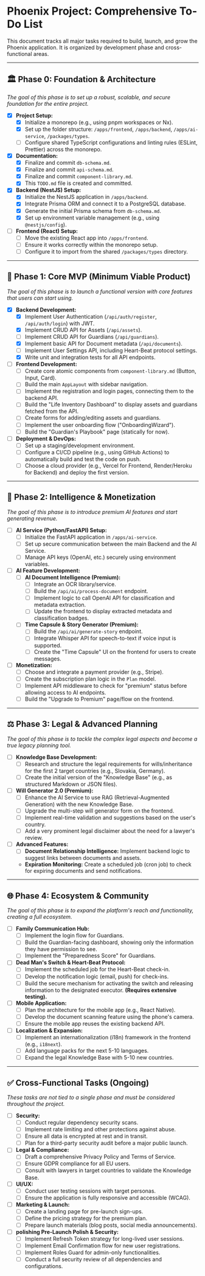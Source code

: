 # Phoenix Project: Comprehensive To-Do List

This document tracks all major tasks required to build, launch, and grow the Phoenix application. It is organized by development phase and cross-functional areas.

---

## 🏛️ Phase 0: Foundation & Architecture

*The goal of this phase is to set up a robust, scalable, and secure foundation for the entire project.*

-   [X] **Project Setup:**
    -   [X] Initialize a monorepo (e.g., using pnpm workspaces or Nx).
    -   [X] Set up the folder structure: `/apps/frontend`, `/apps/backend`, `/apps/ai-service`, `/packages/types`.
    -   [ ] Configure shared TypeScript configurations and linting rules (ESLint, Prettier) across the monorepo.
-   [X] **Documentation:**
    -   [X] Finalize and commit `db-schema.md`.
    -   [X] Finalize and commit `api-schema.md`.
    -   [X] Finalize and commit `component-library.md`.
    -   [X] This `TODO.md` file is created and committed.
-   [X] **Backend (NestJS) Setup:**
    -   [X] Initialize the NestJS application in `/apps/backend`.
    -   [X] Integrate Prisma ORM and connect it to a PostgreSQL database.
    -   [X] Generate the initial Prisma schema from `db-schema.md`.
    -   [X] Set up environment variable management (e.g., using `@nestjs/config`).
-   [ ] **Frontend (React) Setup:**
    -   [ ] Move the existing React app into `/apps/frontend`.
    -   [ ] Ensure it works correctly within the monorepo setup.
    -   [ ] Configure it to import from the shared `/packages/types` directory.

---

## 🚀 Phase 1: Core MVP (Minimum Viable Product)

*The goal of this phase is to launch a functional version with core features that users can start using.*

-   [X] **Backend Development:**
    -   [X] Implement User Authentication (`/api/auth/register`, `/api/auth/login`) with JWT.
    -   [X] Implement CRUD API for Assets (`/api/assets`).
    -   [ ] Implement CRUD API for Guardians (`/api/guardians`).
    -   [X] Implement basic API for Document metadata (`/api/documents`).
    -   [ ] Implement User Settings API, including Heart-Beat protocol settings.
    -   [X] Write unit and integration tests for all API endpoints.
-   [ ] **Frontend Development:**
    -   [ ] Create core atomic components from `component-library.md` (Button, Input, Card).
    -   [ ] Build the main `AppLayout` with sidebar navigation.
    -   [ ] Implement the registration and login pages, connecting them to the backend API.
    -   [ ] Build the "Life Inventory Dashboard" to display assets and guardians fetched from the API.
    -   [ ] Create forms for adding/editing assets and guardians.
    -   [ ] Implement the user onboarding flow ("OnboardingWizard").
    -   [ ] Build the "Guardian's Playbook" page (statically for now).
-   [ ] **Deployment & DevOps:**
    -   [ ] Set up a staging/development environment.
    -   [ ] Configure a CI/CD pipeline (e.g., using GitHub Actions) to automatically build and test the code on push.
    -   [ ] Choose a cloud provider (e.g., Vercel for Frontend, Render/Heroku for Backend) and deploy the first version.

---

## 🧠 Phase 2: Intelligence & Monetization

*The goal of this phase is to introduce premium AI features and start generating revenue.*

-   [ ] **AI Service (Python/FastAPI) Setup:**
    -   [ ] Initialize the FastAPI application in `/apps/ai-service`.
    -   [ ] Set up secure communication between the main Backend and the AI Service.
    -   [ ] Manage API keys (OpenAI, etc.) securely using environment variables.
-   [ ] **AI Feature Development:**
    -   [ ] **AI Document Intelligence (Premium):**
        -   [ ] Integrate an OCR library/service.
        -   [ ] Build the `/api/ai/process-document` endpoint.
        -   [ ] Implement logic to call OpenAI API for classification and metadata extraction.
        -   [ ] Update the frontend to display extracted metadata and classification badges.
    -   [ ] **Time Capsule & Story Generator (Premium):**
        -   [ ] Build the `/api/ai/generate-story` endpoint.
        -   [ ] Integrate Whisper API for speech-to-text if voice input is supported.
        -   [ ] Create the "Time Capsule" UI on the frontend for users to create messages.
-   [ ] **Monetization:**
    -   [ ] Choose and integrate a payment provider (e.g., Stripe).
    -   [ ] Create the subscription plan logic in the `Plan` model.
    -   [ ] Implement API middleware to check for "premium" status before allowing access to AI endpoints.
    -   [ ] Build the "Upgrade to Premium" page/flow on the frontend.

---

## ⚖️ Phase 3: Legal & Advanced Planning

*The goal of this phase is to tackle the complex legal aspects and become a true legacy planning tool.*

-   [ ] **Knowledge Base Development:**
    -   [ ] Research and structure the legal requirements for wills/inheritance for the first 2 target countries (e.g., Slovakia, Germany).
    -   [ ] Create the initial version of the "Knowledge Base" (e.g., as structured Markdown or JSON files).
-   [ ] **Will Generator 2.0 (Premium):**
    -   [ ] Enhance the AI Service to use RAG (Retrieval-Augmented Generation) with the new Knowledge Base.
    -   [ ] Upgrade the multi-step will generator form on the frontend.
    -   [ ] Implement real-time validation and suggestions based on the user's country.
    -   [ ] Add a very prominent legal disclaimer about the need for a lawyer's review.
-   [ ] **Advanced Features:**
    -   [ ] **Document Relationship Intelligence:** Implement backend logic to suggest links between documents and assets.
    -   **Expiration Monitoring:** Create a scheduled job (cron job) to check for expiring documents and send notifications.

---

## 🌐 Phase 4: Ecosystem & Community

*The goal of this phase is to expand the platform's reach and functionality, creating a full ecosystem.*

-   [ ] **Family Communication Hub:**
    -   [ ] Implement the login flow for Guardians.
    -   [ ] Build the Guardian-facing dashboard, showing only the information they have permission to see.
    -   [ ] Implement the "Preparedness Score" for Guardians.
-   [ ] **Dead Man's Switch & Heart-Beat Protocol:**
    -   [ ] Implement the scheduled job for the Heart-Beat check-in.
    -   [ ] Develop the notification logic (email, push) for check-ins.
    -   [ ] Build the secure mechanism for activating the switch and releasing information to the designated executor. **(Requires extensive testing).**
-   [ ] **Mobile Application:**
    -   [ ] Plan the architecture for the mobile app (e.g., React Native).
    -   [ ] Develop the document scanning feature using the phone's camera.
    -   [ ] Ensure the mobile app reuses the existing backend API.
-   [ ] **Localization & Expansion:**
    -   [ ] Implement an internationalization (i18n) framework in the frontend (e.g., `i18next`).
    -   [ ] Add language packs for the next 5-10 languages.
    -   [ ] Expand the legal Knowledge Base with 5-10 new countries.

---

## ✅ Cross-Functional Tasks (Ongoing)

*These tasks are not tied to a single phase and must be considered throughout the project.*

-   [ ] **Security:**
    -   [ ] Conduct regular dependency security scans.
    -   [ ] Implement rate limiting and other protections against abuse.
    -   [ ] Ensure all data is encrypted at rest and in transit.
    -   [ ] Plan for a third-party security audit before a major public launch.
-   [ ] **Legal & Compliance:**
    -   [ ] Draft a comprehensive Privacy Policy and Terms of Service.
    -   [ ] Ensure GDPR compliance for all EU users.
    -   [ ] Consult with lawyers in target countries to validate the Knowledge Base.
-   [ ] **UI/UX:**
    -   [ ] Conduct user testing sessions with target personas.
    -   [ ] Ensure the application is fully responsive and accessible (WCAG).
-   [ ] **Marketing & Launch:**
    -   [ ] Create a landing page for pre-launch sign-ups.
    -   [ ] Define the pricing strategy for the premium plan.
    -   [ ] Prepare launch materials (blog posts, social media announcements).
-   [ ] **polishing Pre-Launch Polish & Security:**
    -   [ ] Implement Refresh Token strategy for long-lived user sessions.
    -   [ ] Implement Email Confirmation flow for new user registrations.
    -   [ ] Implement Roles Guard for admin-only functionalities.
    -   [ ] Conduct a full security review of all dependencies and configurations.